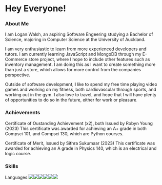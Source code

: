 <h1>Hey Everyone!</h1>

<h3>About Me</h3>

I am Logan Walsh, an aspiring Software Engeering studying a Bachelor of Science, majoring in Computer Science at the University of Auckland.

I am very enthusiastic to learn from more experienced developers and tutors. I am currently learning JavaScript and MongoDB through my E-Commerce store project, where I hope to include other features such as inventory management. I am doing this as I want to create something more than just a store, which allows for more control from the companies perspective.

Outside of software development, I like to spend my free time playing video games and working on my fitness, both cardiovascular through sports, and working out in the gym. I also love to travel, and hope that I will have plenty of opportunities to do so in the future, either for work or pleasure.

<h3>Achievements</h3>

Certificate of Oustanding Achievement (x2), both Issued by Robyn Young (2023)
This certificate was awarded for achieving an A+ grade in both Compsci 101, and Compsci 130, which are Python courses.

Certificate of Merit, Issued by Sithra Sukumaar (2023)
This certificate was awarded for achieving an A grade in Physics 140, which is an electrical and logic course.

<h3>Skills</h3>

Languages 
<img src="https://cdn.jsdelivr.net/gh/devicons/devicon@latest/icons/python/python-original-wordmark.svg"/><img src="https://cdn.jsdelivr.net/gh/devicons/devicon@latest/icons/java/java-original-wordmark.svg"/><img src="https://cdn.jsdelivr.net/gh/devicons/devicon@latest/icons/c/c-original.svg"/><img src="https://cdn.jsdelivr.net/gh/devicons/devicon@latest/icons/azuresqldatabase/azuresqldatabase-original.svg"/><img src="https://cdn.jsdelivr.net/gh/devicons/devicon@latest/icons/html5/html5-original-wordmark.svg"/><img src="https://cdn.jsdelivr.net/gh/devicons/devicon@latest/icons/css3/css3-original-wordmark.svg"/>

